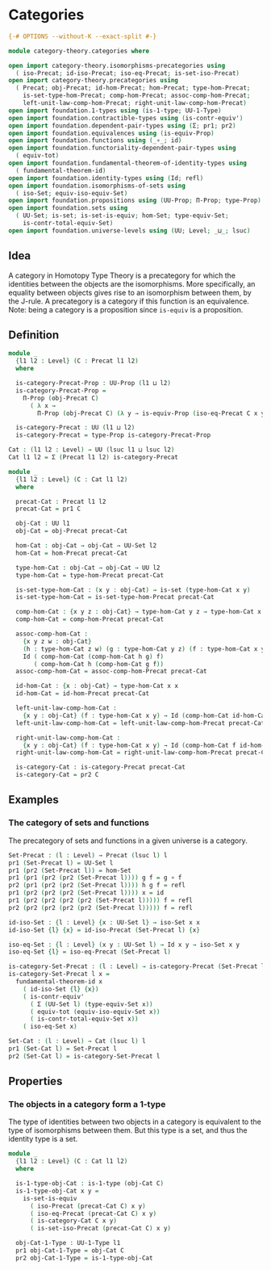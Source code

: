 # Categories

```agda
{-# OPTIONS --without-K --exact-split #-}

module category-theory.categories where

open import category-theory.isomorphisms-precategories using
  ( iso-Precat; id-iso-Precat; iso-eq-Precat; is-set-iso-Precat)
open import category-theory.precategories using
  ( Precat; obj-Precat; id-hom-Precat; hom-Precat; type-hom-Precat;
    is-set-type-hom-Precat; comp-hom-Precat; assoc-comp-hom-Precat;
    left-unit-law-comp-hom-Precat; right-unit-law-comp-hom-Precat)
open import foundation.1-types using (is-1-type; UU-1-Type)
open import foundation.contractible-types using (is-contr-equiv')
open import foundation.dependent-pair-types using (Σ; pr1; pr2)
open import foundation.equivalences using (is-equiv-Prop)
open import foundation.functions using (_∘_; id)
open import foundation.functoriality-dependent-pair-types using
  ( equiv-tot)
open import foundation.fundamental-theorem-of-identity-types using
  ( fundamental-theorem-id)
open import foundation.identity-types using (Id; refl)
open import foundation.isomorphisms-of-sets using
  ( iso-Set; equiv-iso-equiv-Set)
open import foundation.propositions using (UU-Prop; Π-Prop; type-Prop)
open import foundation.sets using
  ( UU-Set; is-set; is-set-is-equiv; hom-Set; type-equiv-Set;
    is-contr-total-equiv-Set)
open import foundation.universe-levels using (UU; Level; _⊔_; lsuc)
```

## Idea

A category in Homotopy Type Theory is a precategory for which the identities between the objects are the isomorphisms. More specifically, an equality between objects gives rise to an isomorphism between them, by the J-rule. A precategory is a category if this function is an equivalence. Note: being a category is a proposition since `is-equiv` is a proposition.

## Definition

```agda
module _
  {l1 l2 : Level} (C : Precat l1 l2)
  where

  is-category-Precat-Prop : UU-Prop (l1 ⊔ l2)
  is-category-Precat-Prop =
    Π-Prop (obj-Precat C)
      ( λ x →
        Π-Prop (obj-Precat C) (λ y → is-equiv-Prop (iso-eq-Precat C x y)))

  is-category-Precat : UU (l1 ⊔ l2)
  is-category-Precat = type-Prop is-category-Precat-Prop

Cat : (l1 l2 : Level) → UU (lsuc l1 ⊔ lsuc l2)
Cat l1 l2 = Σ (Precat l1 l2) is-category-Precat

module _
  {l1 l2 : Level} (C : Cat l1 l2)
  where

  precat-Cat : Precat l1 l2
  precat-Cat = pr1 C

  obj-Cat : UU l1
  obj-Cat = obj-Precat precat-Cat

  hom-Cat : obj-Cat → obj-Cat → UU-Set l2
  hom-Cat = hom-Precat precat-Cat

  type-hom-Cat : obj-Cat → obj-Cat → UU l2
  type-hom-Cat = type-hom-Precat precat-Cat

  is-set-type-hom-Cat : (x y : obj-Cat) → is-set (type-hom-Cat x y)
  is-set-type-hom-Cat = is-set-type-hom-Precat precat-Cat

  comp-hom-Cat : {x y z : obj-Cat} → type-hom-Cat y z → type-hom-Cat x y → type-hom-Cat x z
  comp-hom-Cat = comp-hom-Precat precat-Cat

  assoc-comp-hom-Cat :
    {x y z w : obj-Cat}
    (h : type-hom-Cat z w) (g : type-hom-Cat y z) (f : type-hom-Cat x y) →
    Id ( comp-hom-Cat (comp-hom-Cat h g) f)
       ( comp-hom-Cat h (comp-hom-Cat g f))
  assoc-comp-hom-Cat = assoc-comp-hom-Precat precat-Cat

  id-hom-Cat : {x : obj-Cat} → type-hom-Cat x x
  id-hom-Cat = id-hom-Precat precat-Cat

  left-unit-law-comp-hom-Cat :
    {x y : obj-Cat} (f : type-hom-Cat x y) → Id (comp-hom-Cat id-hom-Cat f) f
  left-unit-law-comp-hom-Cat = left-unit-law-comp-hom-Precat precat-Cat

  right-unit-law-comp-hom-Cat :
    {x y : obj-Cat} (f : type-hom-Cat x y) → Id (comp-hom-Cat f id-hom-Cat) f
  right-unit-law-comp-hom-Cat = right-unit-law-comp-hom-Precat precat-Cat

  is-category-Cat : is-category-Precat precat-Cat
  is-category-Cat = pr2 C
```

## Examples

### The category of sets and functions

The precategory of sets and functions in a given universe is a category.

```agda
Set-Precat : (l : Level) → Precat (lsuc l) l
pr1 (Set-Precat l) = UU-Set l
pr1 (pr2 (Set-Precat l)) = hom-Set
pr1 (pr1 (pr2 (pr2 (Set-Precat l)))) g f = g ∘ f
pr2 (pr1 (pr2 (pr2 (Set-Precat l)))) h g f = refl
pr1 (pr2 (pr2 (pr2 (Set-Precat l)))) x = id
pr1 (pr2 (pr2 (pr2 (pr2 (Set-Precat l))))) f = refl
pr2 (pr2 (pr2 (pr2 (pr2 (Set-Precat l))))) f = refl

id-iso-Set : {l : Level} {x : UU-Set l} → iso-Set x x
id-iso-Set {l} {x} = id-iso-Precat (Set-Precat l) {x}

iso-eq-Set : {l : Level} (x y : UU-Set l) → Id x y → iso-Set x y
iso-eq-Set {l} = iso-eq-Precat (Set-Precat l)

is-category-Set-Precat : (l : Level) → is-category-Precat (Set-Precat l)
is-category-Set-Precat l x =
  fundamental-theorem-id x
    ( id-iso-Set {l} {x})
    ( is-contr-equiv'
      ( Σ (UU-Set l) (type-equiv-Set x))
      ( equiv-tot (equiv-iso-equiv-Set x))
      ( is-contr-total-equiv-Set x))
    ( iso-eq-Set x)

Set-Cat : (l : Level) → Cat (lsuc l) l
pr1 (Set-Cat l) = Set-Precat l
pr2 (Set-Cat l) = is-category-Set-Precat l
```

## Properties

### The objects in a category form a 1-type

The type of identities between two objects in a category is equivalent to the type of isomorphisms between them. But this type is a set, and thus the identity type is a set.

```agda
module _
  {l1 l2 : Level} (C : Cat l1 l2)
  where

  is-1-type-obj-Cat : is-1-type (obj-Cat C)
  is-1-type-obj-Cat x y =
    is-set-is-equiv
      ( iso-Precat (precat-Cat C) x y)
      ( iso-eq-Precat (precat-Cat C) x y)
      ( is-category-Cat C x y)
      ( is-set-iso-Precat (precat-Cat C) x y)

  obj-Cat-1-Type : UU-1-Type l1
  pr1 obj-Cat-1-Type = obj-Cat C
  pr2 obj-Cat-1-Type = is-1-type-obj-Cat
```
